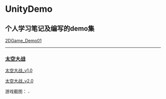 # UnityDemo

## 个人学习笔记及编写的demo集

[2DGame_Demo01](https://github.com/justguang/UnityDemo/releases/tag/2DGame_Demo01)

*********************************************************************************************

### [太空大战](https://github.com/justguang/UnityDemo/tree/airplane)
[太空大战_v1.0](https://github.com/justguang/UnityDemo/releases/tag/airplane_v1.0)

[太空大战_v2.0](https://github.com/justguang/UnityDemo/releases/tag/airplane_v2.0)

游戏截图：
<img src="https://img2020.cnblogs.com/blog/2518177/202110/2518177-20211015152207271-274859901.png" style="zoom:30%">


